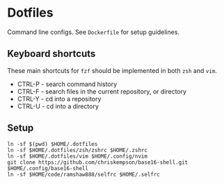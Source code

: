 # Dotfiles

Command line configs. See `Dockerfile` for setup guidelines.

## Keyboard shortcuts

These main shortcuts for `fzf` should be implemented in both `zsh` and `vim`.

- CTRL-P - search command history
- CTRL-F - search files in the current repository, or directory
- CTRL-Y - cd into a repository
- CTRL-U - cd into a directory

## Setup

```
ln -sf $(pwd) $HOME/.dotfiles
ln -sf $HOME/.dotfiles/zsh/zshrc $HOME/.zshrc
ln -sf $HOME/.dotfiles/vim $HOME/.config/nvim
git clone https://github.com/chriskempson/base16-shell.git $HOME/.config/base16-shell
ln -sf $HOME/code/ramshaw888/selfrc $HOME/.selfrc
```
